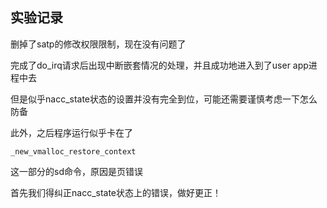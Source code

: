 ## 实验记录
删掉了satp的修改权限限制，现在没有问题了

完成了do_irq请求后出现中断嵌套情况的处理，并且成功地进入到了user app进程中去

但是似乎nacc_state状态的设置并没有完全到位，可能还需要谨慎考虑一下怎么防备

此外，之后程序运行似乎卡在了
```
_new_vmalloc_restore_context
```
这一部分的sd命令，原因是页错误

首先我们得纠正nacc_state状态上的错误，做好更正！